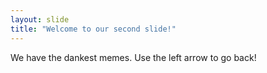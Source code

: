 ```yaml
---
layout: slide
title: "Welcome to our second slide!"
---
```

We have the dankest memes.
Use the left arrow to go back!
